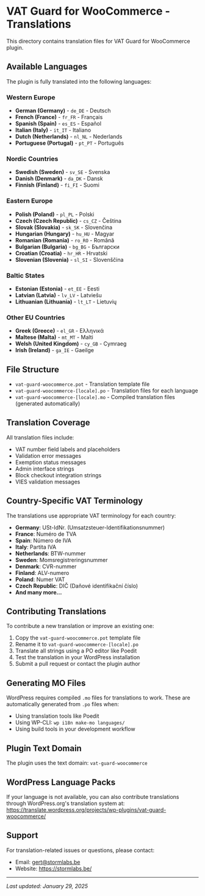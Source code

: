 # VAT Guard for WooCommerce - Translations

This directory contains translation files for VAT Guard for WooCommerce plugin.

## Available Languages

The plugin is fully translated into the following languages:

### Western Europe
- **German (Germany)** - `de_DE` - Deutsch
- **French (France)** - `fr_FR` - Français  
- **Spanish (Spain)** - `es_ES` - Español
- **Italian (Italy)** - `it_IT` - Italiano
- **Dutch (Netherlands)** - `nl_NL` - Nederlands
- **Portuguese (Portugal)** - `pt_PT` - Português

### Nordic Countries
- **Swedish (Sweden)** - `sv_SE` - Svenska
- **Danish (Denmark)** - `da_DK` - Dansk
- **Finnish (Finland)** - `fi_FI` - Suomi

### Eastern Europe
- **Polish (Poland)** - `pl_PL` - Polski
- **Czech (Czech Republic)** - `cs_CZ` - Čeština
- **Slovak (Slovakia)** - `sk_SK` - Slovenčina
- **Hungarian (Hungary)** - `hu_HU` - Magyar
- **Romanian (Romania)** - `ro_RO` - Română
- **Bulgarian (Bulgaria)** - `bg_BG` - Български
- **Croatian (Croatia)** - `hr_HR` - Hrvatski
- **Slovenian (Slovenia)** - `sl_SI` - Slovenščina

### Baltic States
- **Estonian (Estonia)** - `et_EE` - Eesti
- **Latvian (Latvia)** - `lv_LV` - Latviešu
- **Lithuanian (Lithuania)** - `lt_LT` - Lietuvių

### Other EU Countries
- **Greek (Greece)** - `el_GR` - Ελληνικά
- **Maltese (Malta)** - `mt_MT` - Malti
- **Welsh (United Kingdom)** - `cy_GB` - Cymraeg
- **Irish (Ireland)** - `ga_IE` - Gaeilge

## File Structure

- `vat-guard-woocommerce.pot` - Translation template file
- `vat-guard-woocommerce-[locale].po` - Translation files for each language
- `vat-guard-woocommerce-[locale].mo` - Compiled translation files (generated automatically)

## Translation Coverage

All translation files include:

- VAT number field labels and placeholders
- Validation error messages
- Exemption status messages
- Admin interface strings
- Block checkout integration strings
- VIES validation messages

## Country-Specific VAT Terminology

The translations use appropriate VAT terminology for each country:

- **Germany**: USt-IdNr. (Umsatzsteuer-Identifikationsnummer)
- **France**: Numéro de TVA
- **Spain**: Número de IVA
- **Italy**: Partita IVA
- **Netherlands**: BTW-nummer
- **Sweden**: Momsregistreringsnummer
- **Denmark**: CVR-nummer
- **Finland**: ALV-numero
- **Poland**: Numer VAT
- **Czech Republic**: DIČ (Daňové identifikační číslo)
- **And many more...**

## Contributing Translations

To contribute a new translation or improve an existing one:

1. Copy the `vat-guard-woocommerce.pot` template file
2. Rename it to `vat-guard-woocommerce-[locale].po`
3. Translate all strings using a PO editor like Poedit
4. Test the translation in your WordPress installation
5. Submit a pull request or contact the plugin author

## Generating MO Files

WordPress requires compiled `.mo` files for translations to work. These are automatically generated from `.po` files when:

- Using translation tools like Poedit
- Using WP-CLI: `wp i18n make-mo languages/`
- Using build tools in your development workflow

## Plugin Text Domain

The plugin uses the text domain: `vat-guard-woocommerce`

## WordPress Language Packs

If your language is not available, you can also contribute translations through WordPress.org's translation system at:
https://translate.wordpress.org/projects/wp-plugins/vat-guard-woocommerce/

## Support

For translation-related issues or questions, please contact:
- Email: gert@stormlabs.be
- Website: https://stormlabs.be/

---

*Last updated: January 29, 2025*